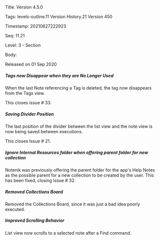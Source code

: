 Title:  Version 4.5.0

Tags:   levels-outline.11 Version History.21 Version 450

Timestamp: 20210627222923

Seq:    11.21

Level:  3 - Section

Body: 

Released on 01 Sep 2020
 
##### Tags now Disappear when they are No Longer Used

When the last Note referencing a Tag is deleted, the tag now disappears from the Tags view. 

This closes issue # 33.
 
##### Saving Divider Position

The last position of the divider between the list view and the note view is now being saved between executions. 

This closes Issue # 21.
 
##### Ignore Internal Resources folder when offering parent folder for new collection

Notenik was previously offering the parent folder for the app's Help Notes as the possible parent for a new collection to be created by the user. This has been fixed, closing Issue # 32.

 
##### Removed Collections Board

Removed the Collections Board, since it was just a bad idea poorly executed. 

 
##### Improved Scrolling Behavior

List view now scrolls to a selected note after a Find command.
